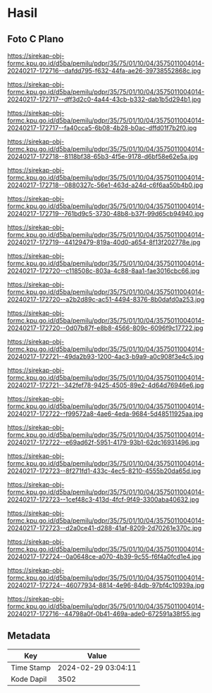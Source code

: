 # Hasil

## Foto C Plano

https://sirekap-obj-formc.kpu.go.id/d5ba/pemilu/pdpr/35/75/01/10/04/3575011004014-20240217-172716--dafdd795-f632-44fa-ae26-39738552868c.jpg

https://sirekap-obj-formc.kpu.go.id/d5ba/pemilu/pdpr/35/75/01/10/04/3575011004014-20240217-172717--dff3d2c0-4a44-43cb-b332-dab1b5d294b1.jpg

https://sirekap-obj-formc.kpu.go.id/d5ba/pemilu/pdpr/35/75/01/10/04/3575011004014-20240217-172717--fa40cca5-6b08-4b28-b0ac-dffd01f7b2f0.jpg

https://sirekap-obj-formc.kpu.go.id/d5ba/pemilu/pdpr/35/75/01/10/04/3575011004014-20240217-172718--8118bf38-65b3-4f5e-9178-d6bf58e62e5a.jpg

https://sirekap-obj-formc.kpu.go.id/d5ba/pemilu/pdpr/35/75/01/10/04/3575011004014-20240217-172718--0880327c-56e1-463d-a24d-c6f6aa50b4b0.jpg

https://sirekap-obj-formc.kpu.go.id/d5ba/pemilu/pdpr/35/75/01/10/04/3575011004014-20240217-172719--761bd9c5-3730-48b8-b37f-99d65cb94940.jpg

https://sirekap-obj-formc.kpu.go.id/d5ba/pemilu/pdpr/35/75/01/10/04/3575011004014-20240217-172719--44129479-819a-40d0-a654-8f13f202778e.jpg

https://sirekap-obj-formc.kpu.go.id/d5ba/pemilu/pdpr/35/75/01/10/04/3575011004014-20240217-172720--c118508c-803a-4c88-8aa1-fae3016cbc66.jpg

https://sirekap-obj-formc.kpu.go.id/d5ba/pemilu/pdpr/35/75/01/10/04/3575011004014-20240217-172720--a2b2d89c-ac51-4494-8376-8b0dafd0a253.jpg

https://sirekap-obj-formc.kpu.go.id/d5ba/pemilu/pdpr/35/75/01/10/04/3575011004014-20240217-172720--0d07b87f-e8b8-4566-809c-6096f9c17722.jpg

https://sirekap-obj-formc.kpu.go.id/d5ba/pemilu/pdpr/35/75/01/10/04/3575011004014-20240217-172721--49da2b93-1200-4ac3-b9a9-a0c908f3e4c5.jpg

https://sirekap-obj-formc.kpu.go.id/d5ba/pemilu/pdpr/35/75/01/10/04/3575011004014-20240217-172721--342fef78-9425-4505-89e2-4d64d76946e6.jpg

https://sirekap-obj-formc.kpu.go.id/d5ba/pemilu/pdpr/35/75/01/10/04/3575011004014-20240217-172722--f99572a8-4ae6-4eda-9684-5d48511925aa.jpg

https://sirekap-obj-formc.kpu.go.id/d5ba/pemilu/pdpr/35/75/01/10/04/3575011004014-20240217-172722--e69ad62f-5951-4179-93b1-62dc16931496.jpg

https://sirekap-obj-formc.kpu.go.id/d5ba/pemilu/pdpr/35/75/01/10/04/3575011004014-20240217-172723--8f271fd1-433c-4ec5-8210-4555b20da65d.jpg

https://sirekap-obj-formc.kpu.go.id/d5ba/pemilu/pdpr/35/75/01/10/04/3575011004014-20240217-172723--1cef48c3-413d-4fcf-9f49-3300aba40632.jpg

https://sirekap-obj-formc.kpu.go.id/d5ba/pemilu/pdpr/35/75/01/10/04/3575011004014-20240217-172723--d2a0ce41-d288-41af-8209-2d70261e370c.jpg

https://sirekap-obj-formc.kpu.go.id/d5ba/pemilu/pdpr/35/75/01/10/04/3575011004014-20240217-172724--0a0648ce-a070-4b39-9c55-f6f4a0fcd1e4.jpg

https://sirekap-obj-formc.kpu.go.id/d5ba/pemilu/pdpr/35/75/01/10/04/3575011004014-20240217-172724--46077934-8814-4e96-84db-97bf4c10939a.jpg

https://sirekap-obj-formc.kpu.go.id/d5ba/pemilu/pdpr/35/75/01/10/04/3575011004014-20240217-172716--44798a0f-0b41-469a-ade0-672591a38f55.jpg


## Metadata

| Key        | Value               |
| ---------- | ------------------- |
| Time Stamp | 2024-02-29 03:04:11 |
| Kode Dapil | 3502                |




